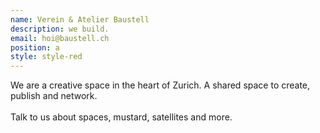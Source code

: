 ```yaml
---
name: Verein & Atelier Baustell
description: we build.
email: hoi@baustell.ch
position: a
style: style-red
---
```

We are a creative space in the heart of Zurich. A shared space to create, publish and network. <br></br> Talk to us about spaces, mustard, satellites and more.

